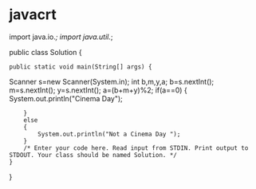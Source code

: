 # javacrt
import java.io.*;
import java.util.*;

public class Solution {

    public static void main(String[] args) {
Scanner s=new Scanner(System.in);
        int b,m,y,a;
        b=s.nextInt();
        m=s.nextInt();
        y=s.nextInt();
      a=(b+m+y)%2;
        if(a==0)
        {
            System.out.println("Cinema Day");
            
        }
        else
        {
            System.out.println("Not a Cinema Day ");
        }
        /* Enter your code here. Read input from STDIN. Print output to STDOUT. Your class should be named Solution. */
    }
}
